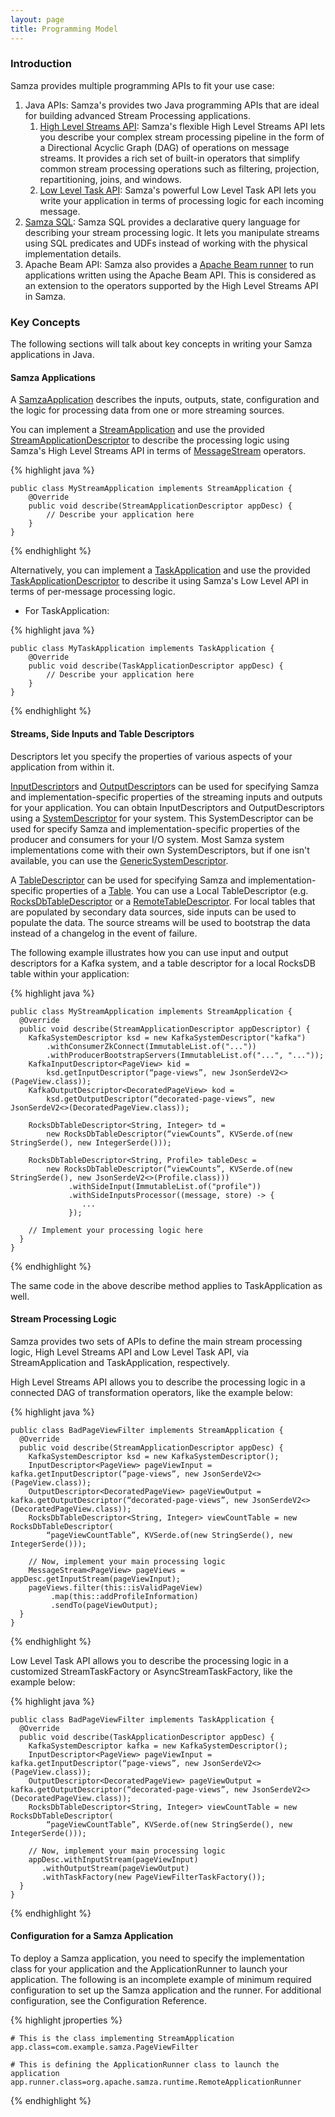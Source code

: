 ```yaml
---
layout: page
title: Programming Model
---
```

<!--
   Licensed to the Apache Software Foundation (ASF) under one or more
   contributor license agreements.  See the NOTICE file distributed with
   this work for additional information regarding copyright ownership.
   The ASF licenses this file to You under the Apache License, Version 2.0
   (the "License"); you may not use this file except in compliance with
   the License.  You may obtain a copy of the License at

       http://www.apache.org/licenses/LICENSE-2.0

   Unless required by applicable law or agreed to in writing, software
   distributed under the License is distributed on an "AS IS" BASIS,
   WITHOUT WARRANTIES OR CONDITIONS OF ANY KIND, either express or implied.
   See the License for the specific language governing permissions and
   limitations under the License.
-->
### Introduction
Samza provides multiple programming APIs to fit your use case:

1. Java APIs: Samza's provides two Java programming APIs that are ideal for building advanced Stream Processing applications. 
    1. [High Level Streams API](high-level-api.html): Samza's flexible High Level Streams API lets you describe your complex stream processing pipeline in the form of a Directional Acyclic Graph (DAG) of operations on message streams. It provides a rich set of built-in operators that simplify common stream processing operations such as filtering, projection, repartitioning, joins, and windows.
    2. [Low Level Task API](low-level-api.html): Samza's powerful Low Level Task API lets you write your application in terms of processing logic for each incoming message. 
2. [Samza SQL](samza-sql.html): Samza SQL provides a declarative query language for describing your stream processing logic. It lets you manipulate streams using SQL predicates and UDFs instead of working with the physical implementation details.
3. Apache Beam API: Samza also provides a [Apache Beam runner](https://beam.apache.org/documentation/runners/capability-matrix/) to run applications written using the Apache Beam API. This is considered as an extension to the operators supported by the High Level Streams API in Samza.


### Key Concepts
The following sections will talk about key concepts in writing your Samza applications in Java.

#### Samza Applications
A [SamzaApplication](javadocs/org/apache/samza/application/SamzaApplication.html) describes the inputs, outputs, state, configuration and the logic for processing data from one or more streaming sources. 

You can implement a 
[StreamApplication](javadocs/org/apache/samza/application/StreamApplication.html) and use the provided [StreamApplicationDescriptor](javadocs/org/apache/samza/application/descriptors/StreamApplicationDescriptor) to describe the processing logic using Samza's High Level Streams API in terms of [MessageStream](javadocs/org/apache/samza/operators/MessageStream.html) operators. 

{% highlight java %}

    public class MyStreamApplication implements StreamApplication {
        @Override
        public void describe(StreamApplicationDescriptor appDesc) {
            // Describe your application here 
        }
    }

{% endhighlight %}

Alternatively, you can implement a [TaskApplication](javadocs/org/apache/samza/application/TaskApplication.html) and use the provided [TaskApplicationDescriptor](javadocs/org/apache/samza/application/descriptors/TaskApplicationDescriptor) to describe it using Samza's Low Level API in terms of per-message processing logic.


- For TaskApplication:

{% highlight java %}
    
    public class MyTaskApplication implements TaskApplication {
        @Override
        public void describe(TaskApplicationDescriptor appDesc) {
            // Describe your application here
        }
    }

{% endhighlight %}


#### Streams, Side Inputs and Table Descriptors
Descriptors let you specify the properties of various aspects of your application from within it. 

[InputDescriptor](javadocs/org/apache/samza/system/descriptors/InputDescriptor.html)s and [OutputDescriptor](javadocs/org/apache/samza/system/descriptors/OutputDescriptor.html)s can be used for specifying Samza and implementation-specific properties of the streaming inputs and outputs for your application. You can obtain InputDescriptors and OutputDescriptors using a [SystemDescriptor](javadocs/org/apache/samza/system/descriptors/SystemDescriptor.html) for your system. This SystemDescriptor can be used for specify Samza and implementation-specific properties of the producer and consumers for your I/O system. Most Samza system implementations come with their own SystemDescriptors, but if one isn't available, you 
can use the [GenericSystemDescriptor](javadocs/org/apache/samza/system/descriptors/GenericSystemDescriptor.html).

A [TableDescriptor](javadocs/org/apache/samza/table/descriptors/TableDescriptor.html) can be used for specifying Samza and implementation-specific properties of a [Table](javadocs/org/apache/samza/table/Table.html). You can use a Local TableDescriptor (e.g. [RocksDbTableDescriptor](javadocs/org/apache/samza/storage/kv/descriptors/RocksDbTableDescriptor.html) or a [RemoteTableDescriptor](javadocs/org/apache/samza/table/descriptors/RemoteTableDescriptor). For local tables that are populated by secondary data sources, side inputs can be used to populate the data. The source streams will be used to bootstrap the data instead of a changelog in the event of failure.    

The following example illustrates how you can use input and output descriptors for a Kafka system, and a table descriptor for a local RocksDB table within your application:

{% highlight java %}
    
    public class MyStreamApplication implements StreamApplication {
      @Override
      public void describe(StreamApplicationDescriptor appDescriptor) {
        KafkaSystemDescriptor ksd = new KafkaSystemDescriptor("kafka")
            .withConsumerZkConnect(ImmutableList.of("..."))
            .withProducerBootstrapServers(ImmutableList.of("...", "..."));
        KafkaInputDescriptor<PageView> kid = 
            ksd.getInputDescriptor(“page-views”, new JsonSerdeV2<>(PageView.class));
        KafkaOutputDescriptor<DecoratedPageView> kod = 
            ksd.getOutputDescriptor(“decorated-page-views”, new JsonSerdeV2<>(DecoratedPageView.class));

        RocksDbTableDescriptor<String, Integer> td = 
            new RocksDbTableDescriptor(“viewCounts”, KVSerde.of(new StringSerde(), new IntegerSerde()));
            
        RocksDbTableDescriptor<String, Profile> tableDesc = 
            new RocksDbTableDescriptor(“viewCounts”, KVSerde.of(new StringSerde(), new JsonSerdeV2<>(Profile.class)))
                 .withSideInput(ImmutableList.of("profile"))
                 .withSideInputsProcessor((message, store) -> {
                    ...
                 });
            
        // Implement your processing logic here
      }
    }
    
{% endhighlight %}

The same code in the above describe method applies to TaskApplication as well.

#### Stream Processing Logic

Samza provides two sets of APIs to define the main stream processing logic, High Level Streams API and Low Level Task API, via StreamApplication and TaskApplication, respectively. 

High Level Streams API allows you to describe the processing logic in a connected DAG of transformation operators, like the example below:

{% highlight java %}

    public class BadPageViewFilter implements StreamApplication {
      @Override
      public void describe(StreamApplicationDescriptor appDesc) {
        KafkaSystemDescriptor ksd = new KafkaSystemDescriptor();
        InputDescriptor<PageView> pageViewInput = kafka.getInputDescriptor(“page-views”, new JsonSerdeV2<>(PageView.class));
        OutputDescriptor<DecoratedPageView> pageViewOutput = kafka.getOutputDescriptor(“decorated-page-views”, new JsonSerdeV2<>(DecoratedPageView.class));
        RocksDbTableDescriptor<String, Integer> viewCountTable = new RocksDbTableDescriptor(
            “pageViewCountTable”, KVSerde.of(new StringSerde(), new IntegerSerde()));

        // Now, implement your main processing logic
        MessageStream<PageView> pageViews = appDesc.getInputStream(pageViewInput);
        pageViews.filter(this::isValidPageView)
             .map(this::addProfileInformation)
             .sendTo(pageViewOutput);
      }
    }
    
{% endhighlight %}

Low Level Task API allows you to describe the processing logic in a customized StreamTaskFactory or AsyncStreamTaskFactory, like the example below:

{% highlight java %}

    public class BadPageViewFilter implements TaskApplication {
      @Override
      public void describe(TaskApplicationDescriptor appDesc) {
        KafkaSystemDescriptor kafka = new KafkaSystemDescriptor();
        InputDescriptor<PageView> pageViewInput = kafka.getInputDescriptor(“page-views”, new JsonSerdeV2<>(PageView.class));
        OutputDescriptor<DecoratedPageView> pageViewOutput = kafka.getOutputDescriptor(“decorated-page-views”, new JsonSerdeV2<>(DecoratedPageView.class));
        RocksDbTableDescriptor<String, Integer> viewCountTable = new RocksDbTableDescriptor(
            “pageViewCountTable”, KVSerde.of(new StringSerde(), new IntegerSerde()));

        // Now, implement your main processing logic
        appDesc.withInputStream(pageViewInput)
           .withOutputStream(pageViewOutput)
           .withTaskFactory(new PageViewFilterTaskFactory());
      }
    }
    
{% endhighlight %}

#### Configuration for a Samza Application

To deploy a Samza application, you need to specify the implementation class for your application and the ApplicationRunner to launch your application. The following is an incomplete example of minimum required configuration to set up the Samza application and the runner. For additional configuration, see the Configuration Reference.

{% highlight jproperties %}
    
    # This is the class implementing StreamApplication
    app.class=com.example.samza.PageViewFilter

    # This is defining the ApplicationRunner class to launch the application
    app.runner.class=org.apache.samza.runtime.RemoteApplicationRunner
    
{% endhighlight %}